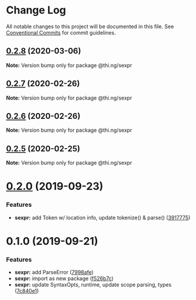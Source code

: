 # Change Log

All notable changes to this project will be documented in this file.
See [Conventional Commits](https://conventionalcommits.org) for commit guidelines.

## [0.2.8](https://github.com/thi-ng/umbrella/compare/@thi.ng/sexpr@0.2.7...@thi.ng/sexpr@0.2.8) (2020-03-06)

**Note:** Version bump only for package @thi.ng/sexpr





## [0.2.7](https://github.com/thi-ng/umbrella/compare/@thi.ng/sexpr@0.2.6...@thi.ng/sexpr@0.2.7) (2020-02-26)

**Note:** Version bump only for package @thi.ng/sexpr





## [0.2.6](https://github.com/thi-ng/umbrella/compare/@thi.ng/sexpr@0.2.5...@thi.ng/sexpr@0.2.6) (2020-02-26)

**Note:** Version bump only for package @thi.ng/sexpr





## [0.2.5](https://github.com/thi-ng/umbrella/compare/@thi.ng/sexpr@0.2.4...@thi.ng/sexpr@0.2.5) (2020-02-25)

**Note:** Version bump only for package @thi.ng/sexpr





# [0.2.0](https://github.com/thi-ng/umbrella/compare/@thi.ng/sexpr@0.1.0...@thi.ng/sexpr@0.2.0) (2019-09-23)

### Features

* **sexpr:** add Token w/ location info, update tokenize() & parse() ([3917775](https://github.com/thi-ng/umbrella/commit/3917775))

# 0.1.0 (2019-09-21)

### Features

* **sexpr:** add ParseError ([7998afe](https://github.com/thi-ng/umbrella/commit/7998afe))
* **sexpr:** import as new package ([f526b7c](https://github.com/thi-ng/umbrella/commit/f526b7c))
* **sexpr:** update SyntaxOpts, runtime, update scope parsing, types ([7c840e1](https://github.com/thi-ng/umbrella/commit/7c840e1))
